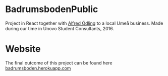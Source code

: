 # BadrumsbodenPublic

Project in React together with [Alfred Ödling](https://github.com/AlfredOdling) to a local Umeå business.
Made during our time in Unovo Student Consultants, 2016. 

# Website
The final outcome of this project can be found here [badrumsboden.herokuapp.com](http://badrumsboden.herokuapp.com/)
